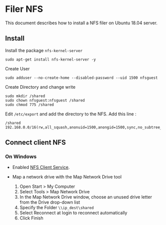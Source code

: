 # Filer NFS

This document describes how to install a NFS filer on Ubuntu 18.04 server.

## Install

Install the package `nfs-kernel-server`

    sudo apt-get install nfs-kernel-server -y

Create User
    
    sudo adduser --no-create-home --disabled-password --uid 1500 nfsguest

Create Directory and change write

    sudo mkdir /shared
    sudo chown nfsguest:nfsguest /shared
    sudo chmod 775 /shared

Edit `/etc/export` and add the directory to the NFS. Add this line :
    
    /shared 192.168.0.0/16(rw,all_squash,anonuid=1500,anongid=1500,sync,no_subtree_check)

## Connect client NFS

### On Windows

* Enabled [NFS Client Service](https://mapr.com/docs/61/AdministratorGuide/MountingNFSonWindowsClient.html). 

* Map a network drive with the Map Network Drive tool
  1. Open Start > My Computer
  2. Select Tools > Map Network Drive
  3. In the Map Network Drive window, choose an unused drive letter from the Drive drop-down list
  4. Specify the Folder `\\ip_dest\shared`
  6. Select Reconnect at login to reconnect automatically
  7. Click Finish

